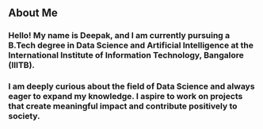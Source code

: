 ## About Me
### Hello! My name is Deepak, and I am currently pursuing a B.Tech degree in Data Science and Artificial Intelligence at the International Institute of Information Technology, Bangalore (IIITB).
### I am deeply curious about the field of Data Science and always eager to expand my knowledge. I aspire to work on projects that create meaningful impact and contribute positively to society.


